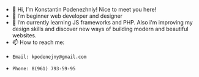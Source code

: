 - 👋 Hi, I’m Konstantin Podenezhniy! Nice to meet you here!
- 👀 I’m beginner web developer and designer
- 🌱 I’m currently learning JS frameworks and PHP. Also i'm improving my design skills and discover new ways of building modern and beautiful websites.
- 📫 How to reach me:
-     Email: kpodenejny@gmail.com
-     Phone: 8(961) 793-59-95

<!---
kpoden/kpoden is a ✨ special ✨ repository because its `README.md` (this file) appears on your GitHub profile.
You can click the Preview link to take a look at your changes.
--->
